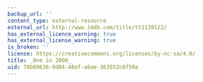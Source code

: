 ```yaml
---
backup_url: ''
content_type: external-resource
external_url: http://www.imdb.com/title/tt1139122/
has_external_licence_warning: true
has_external_license_warning: true
is_broken: ''
license: https://creativecommons.org/licenses/by-nc-sa/4.0/
title: _One in 2000_
uid: 70b89636-9d84-48af-a6ae-363552c8f58a
---
```

